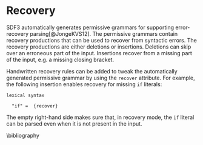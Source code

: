# Recovery

SDF3 automatically generates permissive grammars for supporting error-recovery parsing[@JongeKVS12].
The permissive grammars contain recovery productions that can be used to recover from syntactic errors.
The recovery productions are either deletions or insertions.
Deletions can skip over an erroneous part of the input.
Insertions recover from a missing part of the input, e.g. a missing closing bracket.

Handwritten recovery rules can be added to tweak the automatically generated permissive grammar by using the `recover` attribute.
For example, the following insertion enables recovery for missing `if` literals:

```
lexical syntax

  "if" =  {recover}
```

The empty right-hand side makes sure that, in recovery mode, the `if` literal can be parsed even when it is not present in the input.

\bibliography